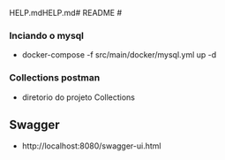 HELP.mdHELP.md# README #

### Inciando o mysql ###

* docker-compose -f src/main/docker/mysql.yml up -d

### Collections postman ###

* diretorio do projeto Collections

## Swagger

* http://localhost:8080/swagger-ui.html